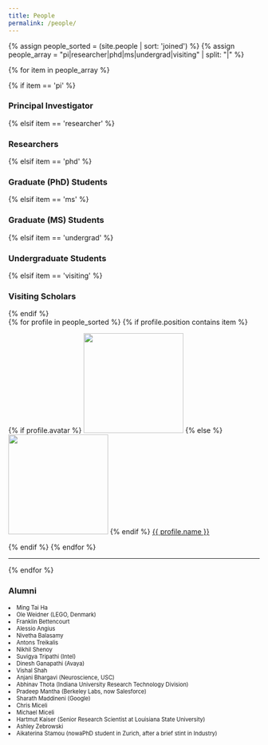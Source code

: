 ```yaml
---
title: People
permalink: /people/
---
```


{% assign people_sorted = (site.people | sort: 'joined') %}
{% assign people_array = "pi|researcher|phd|ms|undergrad|visiting" | split: "|" %}

{% for item in people_array %}

<div class="pos_header">
 {% if item == 'pi' %}
<h3>Principal Investigator</h3>
 {% elsif item == 'researcher' %}
<h3>Researchers</h3>
 {% elsif item == 'phd' %}
<h3>Graduate (PhD) Students</h3>
 {% elsif item == 'ms' %}
<h3>Graduate (MS) Students</h3>
 {% elsif item == 'undergrad' %}
<h3>Undergraduate Students</h3>
 {% elsif item == 'visiting' %}
<h3>Visiting Scholars</h3>
{% endif %}
</div>

<div class="content list people">
  {% for profile in people_sorted %}
    {% if profile.position contains item %}
    <div class="list-item-people">
      <p class="list-post-title">
        {% if profile.avatar %}
        <a href="{{ site.baseurl }}{{ profile.url }}"><img width="200" src="{{site.baseurl}}/images/people/{{profile.avatar}}"></a>
        {% else %}
        <a href="{{ site.baseurl }}{{ profile.url }}"><img width="200" src="http://evansheline.com/wp-content/uploads/2011/02/facebook-Storm-Trooper.jpg"></a>
        {% endif %}
        <a class="name" href="{{ site.baseurl }}{{ profile.url }}">{{ profile.name }}</a>
      </p>
    </div>    
    {% endif %}
  {% endfor %}
</div>
<hr>
{% endfor %}

<h3>Alumni</h3>
<dl style="font-size:0.7rem;">
<li>Ming Tai Ha</li>
<li>Ole Weidner (LEGO, Denmark)</li>
<li>Franklin Bettencourt</li>
<li>Alessio Angius</li>
<li>Nivetha Balasamy</li>
<li>Antons Treikalis</li>
<li>Nikhil Shenoy</li>
<li>Suvigya Tripathi (Intel)</li>
<li>Dinesh Ganapathi (Avaya)</li>
<li>Vishal Shah</li>
<li>Anjani Bhargavi (Neuroscience, USC)</li>
<li>Abhinav Thota (Indiana University Research Technology Division)</li>
<li>Pradeep Mantha (Berkeley Labs, now Salesforce)</li>
<li>Sharath Maddineni (Google)</li>
<li>Chris Miceli</li>
<li>Michael Miceli</li>
<li>Hartmut Kaiser (Senior Research Scientist at Louisiana State University)</li>
<li>Ashley Zebrowski</li>
<li>Aikaterina Stamou (nowaPhD student in Zurich, after a brief stint in Industry)</li>
</dl>
